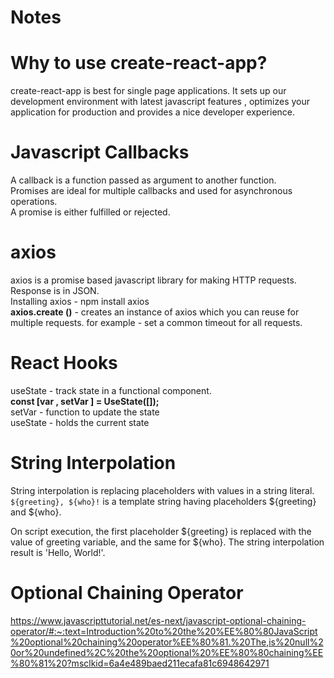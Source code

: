 # Notes
# Why to use create-react-app?
create-react-app is best for single page applications. It sets up our development environment with latest javascript features , optimizes your application for production and provides a nice developer experience.

# Javascript Callbacks
A callback is a function passed as argument to another function.<br>
Promises are ideal for multiple callbacks and used for asynchronous operations.<br>
A promise is either fulfilled or rejected.

# axios
axios is a promise based javascript library for making HTTP requests. Response is in JSON.<br>
Installing axios - npm install axios <br>
**axios.create ()** - creates an instance of axios which you can reuse for multiple requests. for example - set a common timeout for all requests.

# React Hooks
useState - track state in a functional component.<br>
**const [var , setVar ] = UseState([]);** <br>
setVar - function to update the state<br>
useState - holds the current state<br>

# String Interpolation
String interpolation is replacing placeholders with values in a string literal.<br>
`${greeting}, ${who}!` is a template string having placeholders ${greeting} and ${who}.<br>

On script execution, the first placeholder ${greeting} is replaced with the value of greeting variable, and the same for ${who}. The string interpolation result is 'Hello, World!'.

# Optional Chaining Operator
https://www.javascripttutorial.net/es-next/javascript-optional-chaining-operator/#:~:text=Introduction%20to%20the%20%EE%80%80JavaScript%20optional%20chaining%20operator%EE%80%81.%20The,is%20null%20or%20undefined%2C%20the%20optional%20%EE%80%80chaining%EE%80%81%20?msclkid=6a4e489baed211ecafa81c6948642971
